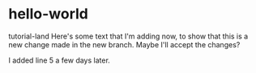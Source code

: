 # hello-world
tutorial-land
Here's some text that I'm adding now, to show that this is a new change made in the new branch.  Maybe I'll accept the changes?

I added line 5 a few days later.

